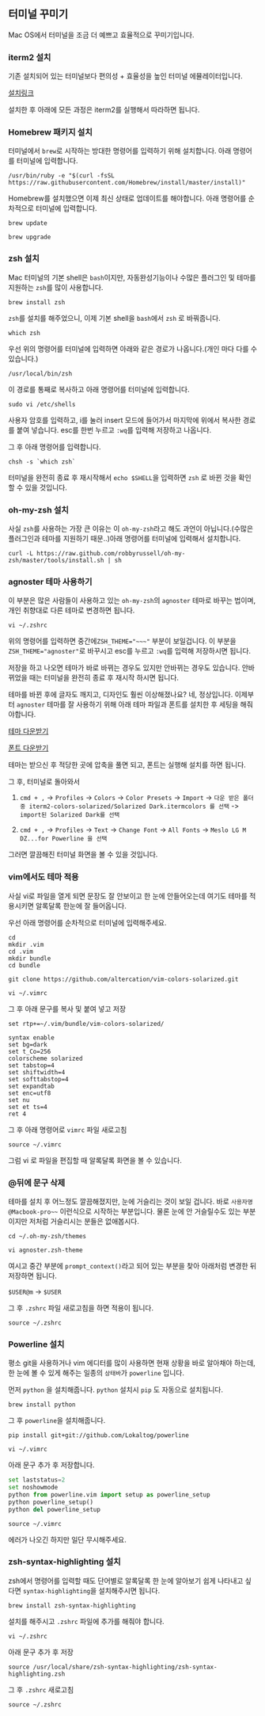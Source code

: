 ## 터미널 꾸미기
Mac OS에서 터미널을 조금 더 예쁘고 효율적으로 꾸미기입니다.

### iterm2 설치
기존 설치되어 있는 터미널보다 편의성 + 효율성을 높인 터미널 에뮬레이터입니다.

[설치링크](https://www.iterm2.com)

설치한 후 아래에 모든 과정은 iterm2를 실행해서 따라하면 됩니다.

### Homebrew 패키지 설치
터미널에서 `brew`로 시작하는 방대한 명령어를 입력하기 위해 설치합니다. 아래 명령어를 터미널에 입력합니다.

```
/usr/bin/ruby -e "$(curl -fsSL https://raw.githubusercontent.com/Homebrew/install/master/install)"
```
Homebrew를 설치했으면 이제 최신 상태로 업데이트를 해야합니다. 아래 명령어를 순차적으로 터미널에 입력합니다.

```
brew update
```
``` 
brew upgrade
```

### zsh 설치
Mac 터미널의 기본 shell은 `bash`이지만, 자동완성기능이나 수많은 플러그인 및 테마를 지원하는 `zsh`를 많이 사용합니다.

```
brew install zsh
```
`zsh`를 설치를 해주었으니, 이제 기본 shell을 `bash`에서 `zsh` 로 바꿔줍니다.


```
which zsh
```
우선 위의 명령어를 터미널에 입력하면 아래와 같은 경로가 나옵니다.(개인 마다 다를 수 있습니다.)

`/usr/local/bin/zsh
`

이 경로를 통째로 복사하고 아래 명령어를 터미널에 입력합니다.

```
sudo vi /etc/shells
```

사용자 암호를 입력하고, i를 눌러 insert 모드에 들어가서 마지막에 위에서 복사한 경로를 붙여 넣습니다. esc를 한번 누르고 `:wq`를 입력해 저장하고 나옵니다.

그 후 아래 명령어를 입력합니다.

```
chsh -s `which zsh` 
```

터미널을 완전히 종료 후 재시작해서 `echo $SHELL`을 입력하면 `zsh` 로 바뀐 것을 확인할 수 있을 것입니다.

### oh-my-zsh 설치
사실 `zsh`를 사용하는 가장 큰 이유는 이 `oh-my-zsh`라고 해도 과언이 아닙니다.(수많은 플러그인과 테마를 지원하기 때문..)아래 명령어를 터미널에 입력해서 설치합니다.

```
curl -L https://raw.github.com/robbyrussell/oh-my-zsh/master/tools/install.sh | sh
```

### agnoster 테마 사용하기
이 부분은 많은 사람들이 사용하고 있는 `oh-my-zsh`의 `agnoster` 테마로 바꾸는 법이며, 개인 취향대로 다른 테마로 변경하면 됩니다.

```
vi ~/.zshrc
```

위의 명령어를 입력하면 중간에`ZSH_THEME="~~~"` 부분이 보일겁니다. 이 부분을 `ZSH_THEME="agnoster"`로 바꾸시고 esc를 누르고 `:wq`를 입력해 저장하시면 됩니다. 

저장을 하고 나오면 테마가 바로 바뀌는 경우도 있지만 안바뀌는 경우도 있습니다. 안바뀌었을 때는 터미널을 완전히 종료 후 재시작 하시면 됩니다.

테마를 바뀐 후에 글자도 깨지고, 디자인도 훨씬 이상해졌나요? 네, 정상입니다. 이제부터 `agnoster` 테마를 잘 사용하기 위해 아래 테마 파일과 폰트를 설치한 후 세팅을 해줘야합니다.

[테마 다운받기](http://ethanschoonover.com/solarized/files/solarized.zip)

[폰트 다운받기](https://github.com/powerline/fonts/blob/master/Meslo/Meslo%20LG%20M%20DZ%20Regular%20for%20Powerline.otf)

테마는 받으신 후 적당한 곳에 압축을 풀면 되고, 폰트는 실행해 설치를 하면 됩니다.

그 후, 터미널로 돌아와서 

1. `cmd + ,` -> `Profiles` -> `Colors` -> `Color Presets` -> `Import` -> `다운 받은 폴더 중 iterm2-colors-solarized/Solarized Dark.itermcolors 를 선택` -> `import된 Solarized Dark를 선택`

2. `cmd + ,` -> `Profiles` -> `Text` -> `Change Font` -> `All Fonts` -> `Meslo LG M DZ...for Powerline 을 선택` 

그러면 깔끔해진 터미널 화면을 볼 수 있을 것입니다.

### vim에서도 테마 적용
사실 vi로 파일을 열게 되면 문장도 잘 안보이고 한 눈에 안들어오는데 여기도 테마를 적용시키면 알록달록 한눈에 잘 들어옵니다.

우선 아래 명령어를 순차적으로 터미널에 입력해주세요.

```
cd
mkdir .vim
cd .vim
mkdir bundle
cd bundle
```
```
git clone https://github.com/altercation/vim-colors-solarized.git
```
```
vi ~/.vimrc
```
그 후 아래 문구를 복사 및 붙여 넣고 저장

```
set rtp+=~/.vim/bundle/vim-colors-solarized/
 
syntax enable
set bg=dark
set t_Co=256
colorscheme solarized
set tabstop=4
set shiftwidth=4
set softtabstop=4
set expandtab
set enc=utf8
set nu
set et ts=4
ret 4
```

그 후 아래 명령어로 `vimrc` 파일 새로고침

```
source ~/.vimrc
```

그럼 vi 로 파일을 편집할 때 알록달록 화면을 볼 수 있습니다.

### @뒤에 문구 삭제
테마를 설치 후 어느정도 깔끔해졌지만, 눈에 거슬리는 것이 보일 겁니다. 바로 `사용자명@Macbook-pro~~` 이런식으로 시작하는 부분입니다. 물론 눈에 안 거슬릴수도 있는 부분이지만 저처럼 거슬리시는 분들은 없애봅시다.

```
cd ~/.oh-my-zsh/themes
```
```
vi agnoster.zsh-theme
```

여시고 중간 부분에 `prompt_context()`라고 되어 있는 부분을 찾아 아래처럼 변경한 뒤 저장하면 됩니다. 


`$USER@m` -> `$USER`


그 후 `.zshrc` 파일 새로고침을 하면 적용이 됩니다.

```
source ~/.zshrc
```

### Powerline 설치
평소 git을 사용하거나 vim 에디터를 많이 사용하면 현재 상황을 바로 알아채야 하는데, 한 눈에 볼 수 있게 해주는 일종의 `상태바`가 `powerline` 입니다.

먼저 `python` 을 설치해줍니다. `python` 설치시 `pip` 도 자동으로 설치됩니다.

```
brew install python
```

그 후 `powerline`을 설치해줍니다.

```
pip install git+git://github.com/Lokaltog/powerline
```
```
vi ~/.vimrc
```
아래 문구 추가 후 저장합니다.

```python
set laststatus=2
set noshowmode
python from powerline.vim import setup as powerline_setup
python powerline_setup()
python del powerline_setup
```
```
source ~/.vimrc
```
에러가 나오긴 하지만 일단 무시해주세요.

### zsh-syntax-highlighting 설치
zsh에서 명령어를 입력할 때도 단어별로 알록달록 한 눈에 알아보기 쉽게 나타내고 싶다면 `syntax-highlighting`을 설치해주시면 됩니다.

```
brew install zsh-syntax-highlighting
```
설치를 해주시고 `.zshrc` 파일에 추가를 해줘야 합니다.

```
vi ~/.zshrc
```

아래 문구 추가 후 저장

`source /usr/local/share/zsh-syntax-highlighting/zsh-syntax-highlighting.zsh`

그 후 `.zshrc` 새로고침

```
source ~/.zshrc
```



